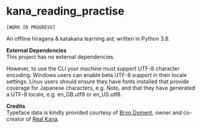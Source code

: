 # kana_reading_practise
`[WORK IN PROGRESS]`

An offline hiragana &amp; katakana learning aid, written in Python 3.8.

**External Dependencies**  
This project has no external dependencies.  
  
However, to use the CLI your machine must support UTF-8 character encoding.  Windows users can enable beta UTF-8 support in their locale settings.  Linux users should ensure they have fonts installed that provide coverage for Japanese characters, e.g. Noto, and that they have generated a UTF-8 locale, e.g. en_GB.utf8 or en_US.utf8.  
  
  
**Credits**  
Typeface data is kindly provided courtesy of [Bryn Dyment](https://hoologic.io/bryn/), owner and co-creator of [Real Kana](https://realkana.com/).
